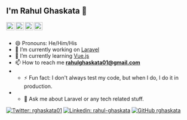 ## I'm Rahul Ghaskata 👋

<a href="https://www.linkedin.com/in/rahul-ghaskata">
  <img align="left" alt="RG's Linkdein" width="22px" src="https://cdn.jsdelivr.net/npm/simple-icons@v3/icons/linkedin.svg" />
</a>
<a href="https://twitter.com/rghaskata01">
  <img align="left" alt="RG's Twitter" width="22px" src="https://cdn.jsdelivr.net/npm/simple-icons@v3/icons/twitter.svg" />
</a>
<a href="https://instagram.com/rahulll.01">
  <img align="left" alt="RG's Insta" width="22px" src="https://cdn.jsdelivr.net/npm/simple-icons@v3/icons/instagram.svg" />
</a>
<a href="https://github.com/rghaskata">
  <img align="left" alt="RG's Github" width="22px" src="https://cdn.jsdelivr.net/npm/simple-icons@v3/icons/github.svg" />
</a>
<br/>
<br/>

- 😄 Pronouns: He/Him/His
- 🔭 I’m currently working on [Laravel](http://laravel.com)
- 🌱 I’m currently learning [Vue.js](https://vuejs.org/)
- 📫 How to reach me **rahulghaskata01@gmail.com**
- - ⚡ Fun fact: I don't always test my code, but when I do, I do it in production.
- - 💬 Ask me about Laravel or any tech related stuff.

[![Twitter: rghaskata01](https://img.shields.io/twitter/follow/rghaskata01?style=social)](https://twitter.com/rghaskata01)
[![Linkedin: rahul-ghaskata](https://img.shields.io/badge/-rahul-ghaskata-blue?style=flat-square&logo=Linkedin&logoColor=white&link=https://www.linkedin.com/in/rahul-ghaskata/)](https://www.linkedin.com/in/rahul-ghaskata/)
[![GitHub rghaskata](https://img.shields.io/github/followers/rghaskata?label=follow&style=social)](https://github.com/rghaskata)
